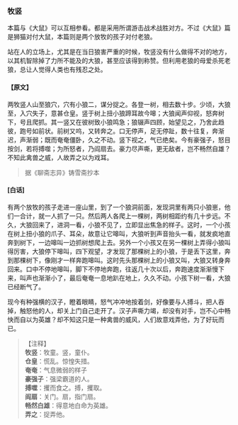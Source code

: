 <script type="text/javascript">
    var head = document.getElementsByTagName('head')[0];
    cssURL = '/public/liao.css';
    linkTag = document.createElement('link');
    linkTag.href = cssURL;
    linkTag.setAttribute('type','text/css');
    linkTag.setAttribute('rel','stylesheet');
    head.appendChild(linkTag);
</script>
### 牧竖

本篇与《大鼠》可以互相参看。都是采用所谓游击战术战胜对方。不过《大鼠》篇是狮猫对付大鼠，本篇则是两个放牧的孩子对付老狼。

站在人的立场上，尤其是在当日狼害严重的时候，牧竖没有什么做得不对的地方，以其机智除掉了力所不能及的大狼，甚至应该得到称赞。但利用老狼的母爱杀死老狼，总让人觉得人类也有残忍之处。

#### 【原文】
<section>
两牧竖人山至狼穴，穴有小狼二，谋分捉之。各登一树，相去数十步。少顷，大狼至，入穴失子，意甚仓皇。竖于树上扭小狼蹄耳故今嗥；大狼闻声仰视，怒奔树下，号且爬抓。其一竖又在彼树致小狼鸣急；狼辍声四顾，始望见之，乃舍此趋彼，跑号如前状。前树又呜，又转奔之。口无停声，足无停趾，数十往复，奔渐迟，声渐弱；既而奄奄僵卧，久之不动。竖下视之，气已绝矣。今有豪强子，怒目按剑，若将搏噬；为所怒者，乃阎扇去。豪力尽声嘶，更无敌者，岂不畅然自雄？不知此禽兽之威，人故弄之以为戏耳。

</section>

> 据《聊斋志异》铸雪斋抄本

#### [白话]
<aside>

有两个放牧的孩子走进一座山里，到了一个狼洞前面，发现洞里有两只小狼崽，他们一合计，就一人抓了一只。然后两人各爬上一棵树，两树相距约有几十步远。不久，大狼回来了，进洞一看，小狼不见了，立即显出焦急的样子。这时，一个小孩在树上扭小狼的爪子、耳朵，故意让它嗥叫，大狼听到声音抬头一看，就发疯地直奔到树下，一边嗥叫一边抓树想爬上去。另外一个小孩又在另一棵树上弄得小狼叫得厉害，大狼停下嗥叫，四下观望，才发现了那棵树上的小狼，于是丢下这里，奔到那棵树下，像刚才一样奔跑嗥叫。这时先头那棵树上的小狼又叫，大狼又转身奔回来。口中不停地嗥叫，脚下不停地奔跑，往返几十次以后，奔跑速度渐渐慢下来，叫声也渐渐小了，最后奄奄一息地趴在地上，久久不动。小孩下树一看，大狼已经断气了。

现今有种强横的汉子，瞪着眼睛，怒气冲冲地按着剑，好像要与人搏斗，把人吞掉，触怒他的人，却关上门自己走开了。汉子声嘶力竭，却没有对手，岂不心中畅快而自以为英雄？却不知这只是一种禽兽的威风，人们故意戏弄他，为了好玩而已。

</aside>

> 【注释】  
<b>牧竖</b>：牧童。竖，童仆。  
<b>仓皇</b>：慌乱。惊惶失措。  
<b>奄奄</b>：气息微弱的样子  
<b>豪强子</b>：强梁霸道的人。  
<b>搏噬</b>：攫而食之。搏，攫取。  
<b>阎扇</b>：关门。扇，指门扇。  
<b>畅然白雄</b>：得意地白命为英雄。  
<b>弄之</b>：捉弄他。  
